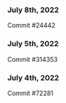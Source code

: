 ### July 8th, 2022

Commit #24442

### July 5th, 2022

Commit #314353


### July 4th, 2022

Commit #72281
